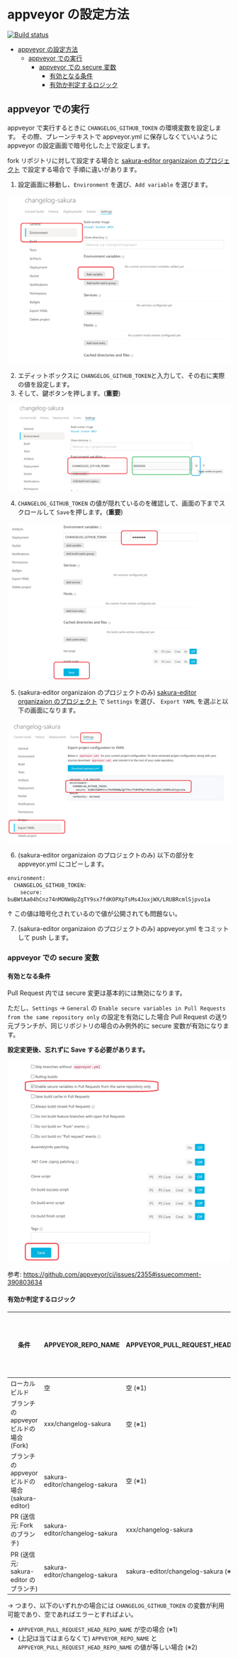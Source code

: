# appveyor の設定方法

[![Build status](https://ci.appveyor.com/api/projects/status/9lapqyq8h7ak1otj/branch/master?svg=true)](https://ci.appveyor.com/project/sakuraeditor/changelog-sakura/branch/master)

<!-- TOC -->

- [appveyor の設定方法](#appveyor-の設定方法)
    - [appveyor での実行](#appveyor-での実行)
        - [appveyor での secure 変数](#appveyor-での-secure-変数)
            - [有効となる条件](#有効となる条件)
            - [有効か判定するロジック](#有効か判定するロジック)

<!-- /TOC -->

## appveyor での実行

appveyor で実行するときに `CHANGELOG_GITHUB_TOKEN` の環境変数を設定します。
その際、プレーンテキストで appveyor.yml に保存しなくていいように 
appveyor の設定画面で暗号化した上で設定します。

fork リポジトリに対して設定する場合と [sakura-editor organizaion のプロジェクト](https://ci.appveyor.com/project/sakuraeditor/changelog-sakura) で設定する場合で
手順に違いがあります。

1. 設定画面に移動し、`Environment` を選び、`Add variable` を選びます。

![環境変数追加1](image/env1.png)

2. エディットボックスに `CHANGELOG_GITHUB_TOKEN`と入力して、その右に実際の値を設定します。
3. そして、鍵ボタンを押します。(**重要**)

![環境変数追加2](image/env2.png)

4. `CHANGELOG_GITHUB_TOKEN` の値が隠れているのを確認して、画面の下までスクロールして `Save`を押します。(**重要**)

![環境変数追加3](image/env3.png)

5. (sakura-editor organizaion のプロジェクトのみ) [sakura-editor organizaion のプロジェクト](https://ci.appveyor.com/project/sakuraeditor/changelog-sakura) で `Settings` を選び、 `Export YAML` を選ぶと以下の画面になります。

![環境変数追加4](image/env4.png)

6. (sakura-editor organizaion のプロジェクトのみ) 以下の部分を appveyor.yml にコピーします。

```
environment:
  CHANGELOG_GITHUB_TOKEN:
    secure: buBWtAa04hCnz74nMONW8pZgTY9sx7fdKOPXpTsMs4JoxjWX/LRUBRcmlSjpvo1a
```

↑ この値は暗号化されているので値が公開されても問題ない。

7. (sakura-editor organizaion のプロジェクトのみ) appveyor.yml をコミットして push します。

### appveyor での secure 変数

#### 有効となる条件

Pull Request 内では secure 変更は基本的には無効になります。

ただし、`Settings` → `General` の `Enable secure variables in Pull Requests from the same repository only` の設定を有効にした場合
Pull Request の送り元ブランチが、同じリポジトリの場合のみ例外的に secure 変数が有効になります。

**設定変更後、忘れずに Save する必要があります。**

![Enable secure variables in Pull Requests from the same repository only](image/enable-secure-variables-in-pull-requests-from-same-repo.png)

参考: https://github.com/appveyor/ci/issues/2355#issuecomment-390803634

#### 有効か判定するロジック

|条件|APPVEYOR_REPO_NAME|APPVEYOR_PULL_REQUEST_HEAD_REPO_NAME|secure 変数|処理実行の可否|
|--|--|--|--|--|
|ローカルビルド|空|空 (※1)|-|○|
|ブランチの appveyor ビルドの場合 (Fork)|xxx/changelog-sakura|空 (※1)|○ (UI で設定した場合)|○|
|ブランチの appveyor ビルドの場合 (sakura-editor)|sakura-editor/changelog-sakura|空 (※1)|○|○|
|PR (送信元: Fork のブランチ)|sakura-editor/changelog-sakura|xxx/changelog-sakura|×|×|
|PR (送信元: sakura-editor のブランチ)|sakura-editor/changelog-sakura|sakura-editor/changelog-sakura (※2)|○|○|

→ つまり、以下のいずれかの場合には `CHANGELOG_GITHUB_TOKEN` の変数が利用可能であり、空であればエラーとすればよい。

- `APPVEYOR_PULL_REQUEST_HEAD_REPO_NAME` が空の場合 (※1)
- (上記は当てはまらなくて) `APPVEYOR_REPO_NAME` と `APPVEYOR_PULL_REQUEST_HEAD_REPO_NAME` の値が等しい場合 (※2)
